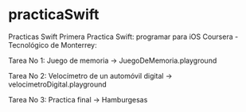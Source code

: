 # practicaSwift
Practicas Swift
Primera Practica Swift: programar para iOS
Coursera - Tecnológico de Monterrey:

Tarea No 1: Juego de memoria -> JuegoDeMemoria.playground

Tarea No 2: Velocímetro de un automóvil digital -> velocimetroDigital.playground

Tarea No 3: Practica final -> Hamburgesas
